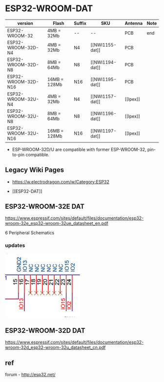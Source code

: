 

# ESP32-WROOM-DAT

| version             | Flash        | Suffix | SKU             | Antenna  | Note |
| ------------------- | ------------ | ------ | --------------- | -------- | ---- |
| ESP32-WROOM-32      | 4MB = 32Mb   | --     | --              | PCB      | end  |
| ESP32-WROOM-32D-N4  | 4MB = 32Mb   | N4     | [[NWI1155-dat]] | PCB      |      |
| ESP32-WROOM-32D-N8  | 8MB = 64Mb   | N8     | [[NWI1194-dat]] | PCB      |      |
| ESP32-WROOM-32D-N16 | 16MB = 128Mb | N16    | [[NWI1195-dat]] | PCB      |      |
| ESP32-WROOM-32U-N4  | 4MB = 32Mb   | N4     | [[NWI1157-dat]] | [[Ipex]] |      |
| ESP32-WROOM-32U-N8  | 8MB = 64Mb   | N8     | [[NWI1196-dat]] | [[Ipex]] |      |
| ESP32-WROOM-32U-N16 | 16MB = 128Mb | N16    | [[NWI1197-dat]] | [[Ipex]] |      |

- ESP-WROOM-32D/U are compatible with former ESP-WROOM-32, pin-to-pin compatible.


## Legacy Wiki Pages 

- https://w.electrodragon.com/w/Category:ESP32


- [[ESP32-DAT]]


## ESP32-WROOM-32E DAT

https://www.espressif.com/sites/default/files/documentation/esp32-wroom-32e_esp32-wroom-32ue_datasheet_en.pdf

6 Peripheral Schematics

### updates 

![](11-27-01-08-02-2023.png)



## ESP32-WROOM-32D DAT

https://www.espressif.com/sites/default/files/documentation/esp32-wroom-32d_esp32-wroom-32u_datasheet_cn.pdf



## ref 

forum - http://esp32.net/

